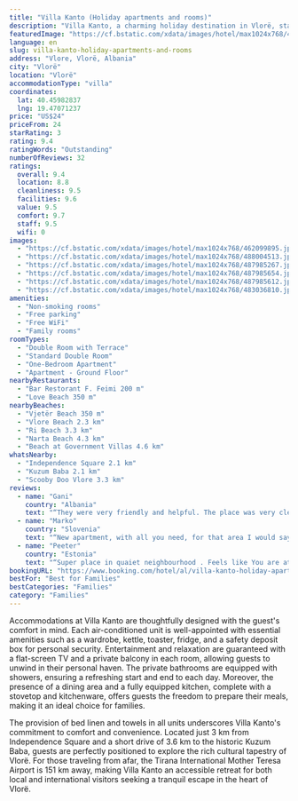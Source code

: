 ```yaml
---
title: "Villa Kanto (Holiday apartments and rooms)"
description: "Villa Kanto, a charming holiday destination in Vlorë, stands out for its serene garden views and proximity to the pristine Vjetër Beach, just a mere 500 meters away, with Vlore Beach further enriching the locale at 2."
featuredImage: "https://cf.bstatic.com/xdata/images/hotel/max1024x768/462099895.jpg?k=5b67671a920dafacbf78017e72fe7455f32a52b3098ed9bcb54bb73f57a16e71&o=&hp=1"
language: en
slug: villa-kanto-holiday-apartments-and-rooms
address: "Vlore, Vlorë, Albania"
city: "Vlorë"
location: "Vlorë"
accommodationType: "villa"
coordinates:
  lat: 40.45982837
  lng: 19.47071237
price: "US$24"
priceFrom: 24
starRating: 3
rating: 9.4
ratingWords: "Outstanding"
numberOfReviews: 32
ratings:
  overall: 9.4
  location: 8.8
  cleanliness: 9.5
  facilities: 9.6
  value: 9.5
  comfort: 9.7
  staff: 9.5
  wifi: 0
images:
  - "https://cf.bstatic.com/xdata/images/hotel/max1024x768/462099895.jpg?k=5b67671a920dafacbf78017e72fe7455f32a52b3098ed9bcb54bb73f57a16e71&o=&hp=1"
  - "https://cf.bstatic.com/xdata/images/hotel/max1024x768/488004513.jpg?k=f634219c6fcdf51ad80eb66e10b0fc9ccaa26977695e16b109b9aad678e2288e&o=&hp=1"
  - "https://cf.bstatic.com/xdata/images/hotel/max1024x768/487985267.jpg?k=89bcb366134391cd5b4280b56c9a61875908437bf6d0055542829175601f4e54&o=&hp=1"
  - "https://cf.bstatic.com/xdata/images/hotel/max1024x768/487985654.jpg?k=75f0bd630282626504f72d3e51d5ceda53a8d32e36001afe060a379972607fe2&o=&hp=1"
  - "https://cf.bstatic.com/xdata/images/hotel/max1024x768/487985612.jpg?k=e93a08dae1ef12a39e01400c6a8d50b8852c588fa067e3c3dcbc0fe7d8e67229&o=&hp=1"
  - "https://cf.bstatic.com/xdata/images/hotel/max1024x768/483036810.jpg?k=fdefb29817f1f267a8d9dce0da39b3cdf2e0a705630626e8b23136bc75fc00b7&o=&hp=1"
amenities:
  - "Non-smoking rooms"
  - "Free parking"
  - "Free WiFi"
  - "Family rooms"
roomTypes:
  - "Double Room with Terrace"
  - "Standard Double Room"
  - "One-Bedroom Apartment"
  - "Apartment - Ground Floor"
nearbyRestaurants:
  - "Bar Restorant F. Feimi 200 m"
  - "Love Beach 350 m"
nearbyBeaches:
  - "Vjetër Beach 350 m"
  - "Vlore Beach 2.3 km"
  - "Ri Beach 3.3 km"
  - "Narta Beach 4.3 km"
  - "Beach at Government Villas 4.6 km"
whatsNearby:
  - "Independence Square 2.1 km"
  - "Kuzum Baba 2.1 km"
  - "Scooby Doo Vlore 3.3 km"
reviews:
  - name: "Gani"
    country: "Albania"
    text: "“They were very friendly and helpful. The place was very clean. Everything was great. It was a very quiet place. I recommend that place. They give us traditional food to eat for breakfast , and we are so thankful.”"
  - name: "Marko"
    country: "Slovenia"
    text: "“New apartment, with all you need, for that area I would say that equipment is above average, nice garden. Location is not far from the beach (5 minutes walk) and it is a part of town that is not overcrowded. We liked it a lot! Nice host.”"
  - name: "Peeter"
    country: "Estonia"
    text: "“Super place in quaiet neighbourhood . Feels like You are at grandmoms if You sitting in the garden. Room freshly renovated and with everything you will need. Parking in the yard. Closest beach 300 m to walk.”"
bookingURL: "https://www.booking.com/hotel/al/villa-kanto-holiday-apartments-and-rooms.en-gb.html?aid=8035640"
bestFor: "Best for Families"
bestCategories: "Families"
category: "Families"
---
```


Accommodations at Villa Kanto are thoughtfully designed with the guest's comfort in mind. Each air-conditioned unit is well-appointed with essential amenities such as a wardrobe, kettle, toaster, fridge, and a safety deposit box for personal security. Entertainment and relaxation are guaranteed with a flat-screen TV and a private balcony in each room, allowing guests to unwind in their personal haven. The private bathrooms are equipped with showers, ensuring a refreshing start and end to each day. Moreover, the presence of a dining area and a fully equipped kitchen, complete with a stovetop and kitchenware, offers guests the freedom to prepare their meals, making it an ideal choice for families.

The provision of bed linen and towels in all units underscores Villa Kanto's commitment to comfort and convenience. Located just 3 km from Independence Square and a short drive of 3.6 km to the historic Kuzum Baba, guests are perfectly positioned to explore the rich cultural tapestry of Vlorë. For those traveling from afar, the Tirana International Mother Teresa Airport is 151 km away, making Villa Kanto an accessible retreat for both local and international visitors seeking a tranquil escape in the heart of Vlorë.